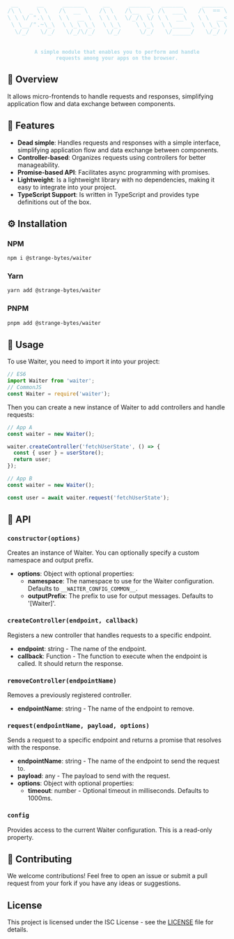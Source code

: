 <pre align="center" style="color:lightblue">

 __     __     ______     __     ______   ______     ______    
/\ \  _ \ \   /\  __ \   /\ \   /\__  _\ /\  ___\   /\  == \   
\ \ \/ ".\ \  \ \  __ \  \ \ \  \/_/\ \/ \ \  __\   \ \  __<   
 \ \__/".~\_\  \ \_\ \_\  \ \_\    \ \_\  \ \_____\  \ \_\ \_\ 
  \/_/   \/_/   \/_/\/_/   \/_/     \/_/   \/_____/   \/_/ /_/ 
                                                               

<small><b>A simple module that enables you to perform and handle<br>requests among your apps on the browser.</b></small>
</pre>

## 🧭 Overview

It allows micro-frontends to handle requests and responses, simplifying application flow and data exchange between
components.

## 🚀 Features

- **Dead simple**: Handles requests and responses with a simple interface, simplifying application flow and data exchange between
  components.
- **Controller-based**: Organizes requests using controllers for better manageability.
- **Promise-based API**: Facilitates async programming with promises.
- **Lightweight**: Is a lightweight library with no dependencies, making it easy to integrate into your project.
- **TypeScript Support**: Is written in TypeScript and provides type definitions out of the box.

## ⚙️ Installation

### NPM

```bash
npm i @strange-bytes/waiter
```

### Yarn

```bash
yarn add @strange-bytes/waiter
```

### PNPM

```bash
pnpm add @strange-bytes/waiter
```

## 🧩 Usage

To use Waiter, you need to import it into your project:

```typescript
// ES6
import Waiter from 'waiter';
// CommonJS
const Waiter = require('waiter');
```

Then you can create a new instance of Waiter to add controllers and handle requests:

```typescript
// App A
const waiter = new Waiter();

waiter.createController('fetchUserState', () => {
  const { user } = userStore();
  return user;
});
```

```typescript
// App B
const waiter = new Waiter();

const user = await waiter.request('fetchUserState');
```

## 📖 API

### `constructor(options)`

Creates an instance of Waiter. You can optionally specify a custom namespace and output prefix.

- **options**: Object with optional properties:
    - **namespace**: The namespace to use for the Waiter configuration. Defaults to `__WAITER_CONFIG_COMMON__`.
    - **outputPrefix**: The prefix to use for output messages. Defaults to '[Waiter]'.

### `createController(endpoint, callback)`

Registers a new controller that handles requests to a specific endpoint.

- **endpoint**: string - The name of the endpoint.
- **callback**: Function - The function to execute when the endpoint is called. It should return the response.

### `removeController(endpointName)`

Removes a previously registered controller.

- **endpointName**: string - The name of the endpoint to remove.

### `request(endpointName, payload, options)`

Sends a request to a specific endpoint and returns a promise that resolves with the response.

- **endpointName**: string - The name of the endpoint to send the request to.
- **payload**: any - The payload to send with the request.
- **options**: Object with optional properties:
    - **timeout**: number - Optional timeout in milliseconds. Defaults to 1000ms.

### `config`

Provides access to the current Waiter configuration. This is a read-only property.

## 🤝 Contributing

We welcome contributions! Feel free to open an issue or submit a pull request from your fork if you have any ideas or
suggestions.

## License

This project is licensed under the ISC License - see the [LICENSE](LICENSE) file for details.
